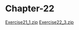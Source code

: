 # Chapter-22

[Exercise21_1.zip](https://github.com/Dyl-bit/Chapter-22/files/12848437/Exercise21_1.zip)
[Exercise22_3.zip](https://github.com/Dyl-bit/Chapter-22/files/12848438/Exercise22_3.zip)
